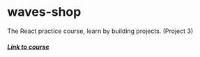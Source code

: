 # waves-shop
The React practice course, learn by building projects. (Project 3)


##### [Link to course](https://coursehunters.net/course/prakticheskiy-kurs-react-uchites-stroya-proekty)



